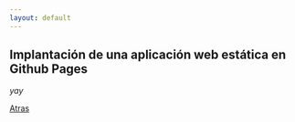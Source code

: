 ```yaml
---
layout: default
---
```


## Implantación de una aplicación web estática en Github Pages

_yay_

[Atras](./)

